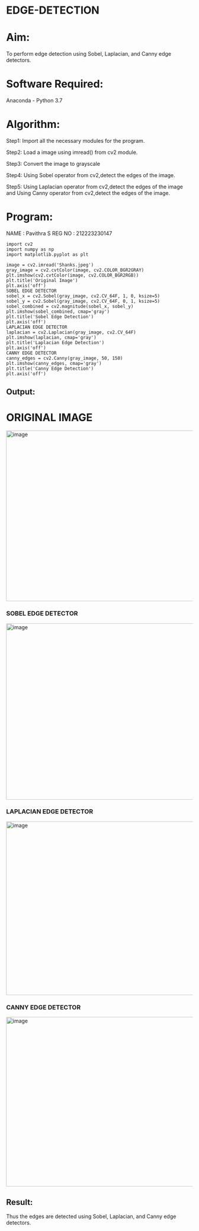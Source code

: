 # EDGE-DETECTION
# Aim:
To perform edge detection using Sobel, Laplacian, and Canny edge detectors.

# Software Required:
Anaconda - Python 3.7

# Algorithm:
Step1:
Import all the necessary modules for the program.

Step2:
Load a image using imread() from cv2 module.

Step3:
Convert the image to grayscale

Step4:
Using Sobel operator from cv2,detect the edges of the image.

Step5:
Using Laplacian operator from cv2,detect the edges of the image and Using Canny operator from cv2,detect the edges of the image.

# Program:

NAME : Pavithra S
REG NO : 212223230147
```
import cv2
import numpy as np
import matplotlib.pyplot as plt

image = cv2.imread('Shanks.jpeg')
gray_image = cv2.cvtColor(image, cv2.COLOR_BGR2GRAY)
plt.imshow(cv2.cvtColor(image, cv2.COLOR_BGR2RGB))
plt.title('Original Image')
plt.axis('off')
SOBEL EDGE DETECTOR
sobel_x = cv2.Sobel(gray_image, cv2.CV_64F, 1, 0, ksize=5) 
sobel_y = cv2.Sobel(gray_image, cv2.CV_64F, 0, 1, ksize=5)  
sobel_combined = cv2.magnitude(sobel_x, sobel_y)  
plt.imshow(sobel_combined, cmap='gray')
plt.title('Sobel Edge Detection')
plt.axis('off')
LAPLACIAN EDGE DETECTOR
laplacian = cv2.Laplacian(gray_image, cv2.CV_64F)
plt.imshow(laplacian, cmap='gray')
plt.title('Laplacian Edge Detection')
plt.axis('off')
CANNY EDGE DETECTOR
canny_edges = cv2.Canny(gray_image, 50, 150)
plt.imshow(canny_edges, cmap='gray')
plt.title('Canny Edge Detection')
plt.axis('off')
``` 

## Output:

# ORIGINAL IMAGE
<img width="632" height="461" alt="image" src="https://github.com/user-attachments/assets/cb1aa65d-8a5e-4256-b227-063f1b147793" />

### SOBEL EDGE DETECTOR

<img width="640" height="476" alt="image" src="https://github.com/user-attachments/assets/79b3cef7-9581-4450-82c9-7f5eabca6607" />

### LAPLACIAN EDGE DETECTOR
<img width="631" height="469" alt="image" src="https://github.com/user-attachments/assets/dfc5af15-9a16-43b7-951b-777efe6507d0" />

### CANNY EDGE DETECTOR
<img width="648" height="458" alt="image" src="https://github.com/user-attachments/assets/7ca65485-f4bd-420e-87a9-aac0cddd7c10" />


## Result:
Thus the edges are detected using Sobel, Laplacian, and Canny edge detectors.
